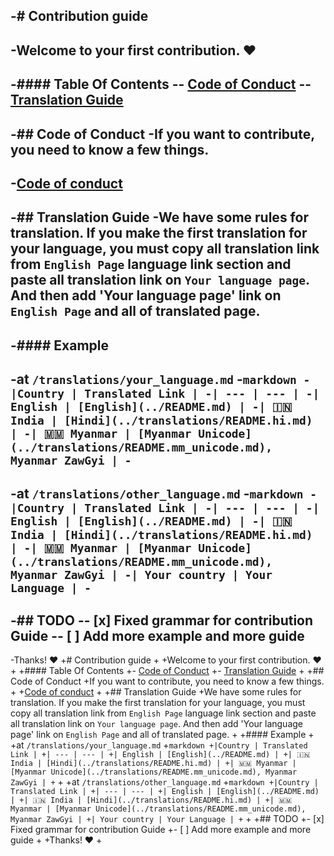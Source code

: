 -# Contribution guide
-
-Welcome to your first contribution. :heart:
-
-#### Table Of Contents
-- [Code of Conduct](#code-of-conduct)
-- [Translation Guide](#translation-guide)
-
-## Code of Conduct
-If you want to contribute, you need to know a few things.
-
-[Code of conduct](CODE_OF_CONDUCT.md)
-
-## Translation Guide
-We have some rules for translation. If you make the first translation for your language, you must copy all translation link from `English Page` language link section and paste all translation link on `Your language page`. And then add 'Your language page' link on `English Page` and all of translated page.
-
-#### Example
-
-at `/translations/your_language.md`
-```markdown
-|Country | Translated Link |
-| --- | --- |
-| English | [English](../README.md) |
-| 🇮🇳 India | [Hindi](../translations/README.hi.md) |
-| 🇲🇲 Myanmar | [Myanmar Unicode](../translations/README.mm_unicode.md), Myanmar ZawGyi |
-```
-
-at `/translations/other_language.md`
-```markdown
-|Country | Translated Link |
-| --- | --- |
-| English | [English](../README.md) |
-| 🇮🇳 India | [Hindi](../translations/README.hi.md) |
-| 🇲🇲 Myanmar | [Myanmar Unicode](../translations/README.mm_unicode.md), Myanmar ZawGyi |
-| Your country | Your Language |
-```
-
-## TODO
-- [x] Fixed grammar for contribution Guide
-- [ ] Add more example and more guide
-
-Thanks! :heart:
+# Contribution guide
+
+Welcome to your first contribution. :heart:
+
+#### Table Of Contents
+- [Code of Conduct](#code-of-conduct)
+- [Translation Guide](#translation-guide)
+
+## Code of Conduct
+If you want to contribute, you need to know a few things.
+
+[Code of conduct](CODE_OF_CONDUCT.md)
+
+## Translation Guide
+We have some rules for translation. If you make the first translation for your language, you must copy all translation link from `English Page` language link section and paste all translation link on `Your language page`. And then add 'Your language page' link on `English Page` and all of translated page.
+
+#### Example
+
+at `/translations/your_language.md`
+```markdown
+|Country | Translated Link |
+| --- | --- |
+| English | [English](../README.md) |
+| 🇮🇳 India | [Hindi](../translations/README.hi.md) |
+| 🇲🇲 Myanmar | [Myanmar Unicode](../translations/README.mm_unicode.md), Myanmar ZawGyi |
+```
+
+at `/translations/other_language.md`
+```markdown
+|Country | Translated Link |
+| --- | --- |
+| English | [English](../README.md) |
+| 🇮🇳 India | [Hindi](../translations/README.hi.md) |
+| 🇲🇲 Myanmar | [Myanmar Unicode](../translations/README.mm_unicode.md), Myanmar ZawGyi |
+| Your country | Your Language |
+```
+
+## TODO
+- [x] Fixed grammar for contribution Guide
+- [ ] Add more example and more guide
+
+Thanks! :heart:
+
